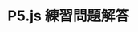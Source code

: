 
<html lang="ja">
  <head>
    <meta charset="UTF-8" />
    <title>P5.js 練習問題解答</title>
    <script src="https://cdn.jsdelivr.net/npm/p5@2.0.3/lib/p5.min.js">
    </script>
  </head>
  <body>
    <h1>P5.js 練習問題解答</h1>
    <script>
    function setup() {
        createCanvas(320, 180);
      }
   function draw() {
        stroke("black");
        strokeWeight(0.1);
        full("orange");
        elipse(200, 100, 100, 120);
      }
    </script>
  </body>
</html>



